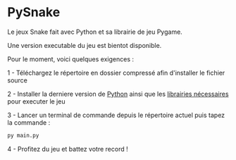 # PySnake

Le jeux Snake fait avec Python et sa librairie de jeu Pygame.

Une version executable du jeu est bientot disponible. 

Pour le moment, voici quelques exigences :

1 - Téléchargez le répertoire en dossier compressé afin d'installer le fichier source

2 - Installer la derniere version de [Python](https://www.python.org/downloads/) ainsi que les [librairies nécessaires](https://www.pygame.org/download.shtml) pour executer le jeu

3 - Lancer un terminal de commande depuis le répertoire actuel puis tapez la commande :

```bash
py main.py
```

4 - Profitez du jeu et battez votre record !
